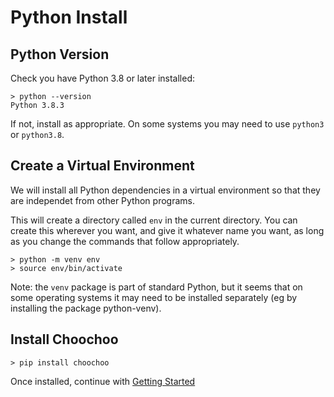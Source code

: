
# Python Install

## Python Version

Check you have Python 3.8 or later installed:

    > python --version
    Python 3.8.3

If not, install as appropriate.  On some systems you may need to use
`python3` or `python3.8`.

## Create a Virtual Environment

We will install all Python dependencies in a virtual environment so
that they are independet from other Python programs.

This will create a directory called `env` in the current directory.
You can create this wherever you want, and give it whatever name you
want, as long as you change the commands that follow appropriately.

    > python -m venv env
    > source env/bin/activate

Note: the `venv` package is part of standard Python, but it seems that
on some operating systems it may need to be installed separately (eg
by installing the package python-venv).

## Install Choochoo

    > pip install choochoo

Once installed, continue with [Getting Started](.)
